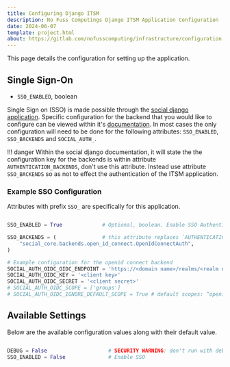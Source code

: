 ```yaml
---
title: Configuring Django ITSM
description: No Fuss Computings Django ITSM Application Configuration
date: 2024-06-07
template: project.html
about: https://gitlab.com/nofusscomputing/infrastructure/configuration-management/django_app
---
```


This page details the configuration for setting up the application.



## Single Sign-On

- `SSO_ENABLED`, boolean

Single Sign on (SSO) is made possible through the [social django application](https://python-social-auth.readthedocs.io/en/latest/configuration/django.html). Specific configuration for the backend that you would like to configure can be viewed within it's [documentation](https://python-social-auth.readthedocs.io/en/latest/backends/index.html). In most cases the only configuration will need to be done for the following attributes: `SSO_ENABLED`, `SSO_BACKENDS` and `SOCIAL_AUTH_`.

!!! danger
    Within the social django documentation, it will state the the configuration key for the backends is within attribute `AUTHENTICATION_BACKENDS`, don't use this attribute. Instead use attribute `SSO_BACKENDS` so as not to effect the authentication of the ITSM application.


### Example SSO Configuration

Attributes with prefix `SSO_` are specifically for this application.

``` py

SSO_ENABLED = True             # Optional, boolean. Enable SSO Authentication

SSO_BACKENDS = (               # this attribute replaces `AUTHENTICATION_BACKENDS` and must be used instead of.
    "social_core.backends.open_id_connect.OpenIdConnectAuth",
)

# Example configuration for the openid connect backend
SOCIAL_AUTH_OIDC_OIDC_ENDPOINT = 'https://<domain name>/realms/<realm name>'
SOCIAL_AUTH_OIDC_KEY = '<client key>'
SOCIAL_AUTH_OIDC_SECRET = '<client secret>'
# SOCIAL_AUTH_OIDC_SCOPE = ['groups']
# SOCIAL_AUTH_OIDC_IGNORE_DEFAULT_SCOPE = True # default scopes: “openid”, “profile” and “email”

```


## Available Settings

Below are the available configuration values along with their default value.

``` py

DEBUG = False                    # SECURITY WARNING: don't run with debug turned on in production!
SSO_ENABLED = False              # Enable SSO

```
